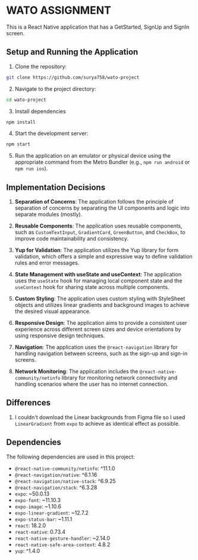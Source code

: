 # WATO ASSIGNMENT

This is a React Native application that has a GetStarted, SignUp and SignIn screen.

## Setup and Running the Application

1. Clone the repository:

```bash
git clone https://github.com/surya758/wato-project
```

2. Navigate to the project directory:

```bash
cd wato-project
```

3. Install dependencies

```bash
npm install
```

4. Start the development server:

```bash
npm start
```

5. Run the application on an emulator or physical device using the appropriate command from the Metro Bundler (e.g., `npm run android` or `npm run ios`).

## Implementation Decisions

1. **Separation of Concerns**: The application follows the principle of separation of concerns by separating the UI components and logic into separate modules (mostly).

2. **Reusable Components**: The application uses reusable components, such as `CustomTextInput`, `GradientCard`, `GreenButton`, and `CheckBox`, to improve code maintainability and consistency.

3. **Yup for Validation**: The application utilizes the Yup library for form validation, which offers a simple and expressive way to define validation rules and error messages.

4. **State Management with useState and useContext**: The application uses the `useState` hook for managing local component state and the `useContext` hook for sharing state across multiple components.

5. **Custom Styling**: The application uses custom styling with StyleSheet objects and utilizes linear gradients and background images to achieve the desired visual appearance.

6. **Responsive Design**: The application aims to provide a consistent user experience across different screen sizes and device orientations by using responsive design techniques.

7. **Navigation**: The application uses the `@react-navigation` library for handling navigation between screens, such as the sign-up and sign-in screens.

8. **Network Monitoring**: The application includes the `@react-native-community/netinfo` library for monitoring network connectivity and handling scenarios where the user has no internet connection.

## Differences

1. I couldn't download the Linear backgrounds from Figma file so I used `LinearGradient` from `expo` to achieve as identical effect as possible.

## Dependencies

The following dependencies are used in this project:

- `@react-native-community/netinfo`: ^11.1.0
- `@react-navigation/native`: ^6.1.16
- `@react-navigation/native-stack`: ^6.9.25
- `@react-navigation/stack`: ^6.3.28
- `expo`: ~50.0.13
- `expo-font`: ~11.10.3
- `expo-image`: ~1.10.6
- `expo-linear-gradient`: ~12.7.2
- `expo-status-bar`: ~1.11.1
- `react`: 18.2.0
- `react-native`: 0.73.4
- `react-native-gesture-handler`: ~2.14.0
- `react-native-safe-area-context`: 4.8.2
- `yup`: ^1.4.0

